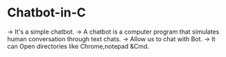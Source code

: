 # Chatbot-in-C
-> It's a simple chatbot.
-> A chatbot is a computer program that simulates human conversation through text chats.
-> Allow us to chat with Bot.
-> It can Open directories like Chrome,notepad &Cmd.
